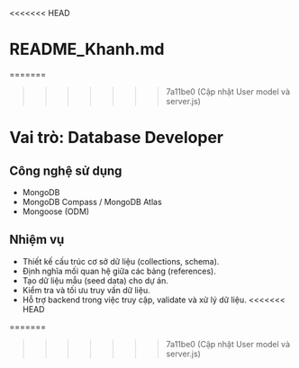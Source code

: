 <<<<<<< HEAD
# README_Khanh.md
=======
>>>>>>> 7a11be0 (Cập nhật User model và server.js)
# Vai trò: Database Developer

## Công nghệ sử dụng
- MongoDB  
- MongoDB Compass / MongoDB Atlas  
- Mongoose (ODM)

## Nhiệm vụ
- Thiết kế cấu trúc cơ sở dữ liệu (collections, schema).  
- Định nghĩa mối quan hệ giữa các bảng (references).  
- Tạo dữ liệu mẫu (seed data) cho dự án.  
- Kiểm tra và tối ưu truy vấn dữ liệu.  
- Hỗ trợ backend trong việc truy cập, validate và xử lý dữ liệu.
<<<<<<< HEAD


=======
>>>>>>> 7a11be0 (Cập nhật User model và server.js)
